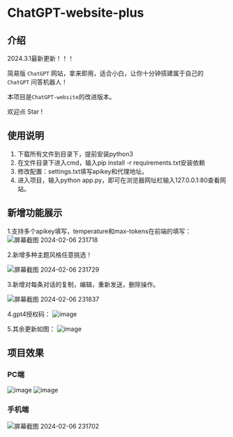 # ChatGPT-website-plus

## 介绍
2024.3.1最新更新！！！

简易版 `ChatGPT` 网站，拿来即用，适合小白，让你十分钟搭建属于自己的 `ChatGPT` 问答机器人！

本项目是`ChatGPT-website`的改进版本。

欢迎点 Star ! 
## 使用说明

1. 下载所有文件到目录下，提前安装python3
2. 在文件目录下进入cmd，输入pip install -r requirements.txt安装依赖
3. 修改配置：settings.txt填写apikey和代理地址。
4. 进入项目，输入python app.py，即可在浏览器网址栏输入127.0.0.1:80查看网站。
   

## 新增功能展示
1.支持多个apikey填写，temperature和max-tokens在前端的填写：
![屏幕截图 2024-02-06 231718](https://github.com/buwanyuanshen/ChatGPT-website-plus/assets/144007759/6e51ac46-a42f-45e1-a343-bc645815a7ac)

2.新增多种主题风格任意挑选！

![屏幕截图 2024-02-06 231729](https://github.com/buwanyuanshen/ChatGPT-website-plus/assets/144007759/94b30e21-152b-48df-8ae1-0afadba17791)

3.新增对每条对话的复制，编辑，重新发送，删除操作。

![屏幕截图 2024-02-06 231837](https://github.com/buwanyuanshen/ChatGPT-website-plus/assets/144007759/8c9805f6-ddf2-406b-8550-ea09454c9095)

4.gpt4授权码：
![image](https://github.com/buwanyuanshen/ChatGPT-website-plus/assets/144007759/e0d58358-26d9-49ec-943f-6261f7dc6e25)

5.其余更新如图：
![image](https://github.com/buwanyuanshen/ChatGPT-website-plus/assets/144007759/0fbee449-bfe8-49e5-99ea-78b9997a4dfb)

## 项目效果

### PC端
![image](https://github.com/buwanyuanshen/ChatGPT-website-plus/assets/144007759/9b144dfb-d8e2-4da3-ada4-3c9c55c34f28)
![image](https://github.com/buwanyuanshen/ChatGPT-website-plus/assets/144007759/095277ff-9727-42b0-ab8a-59a683a56f6f)




### 手机端
![屏幕截图 2024-02-06 231702](https://github.com/buwanyuanshen/ChatGPT-website-plus/assets/144007759/0653a9bc-9891-45c2-8979-9c25d4d86b63)


